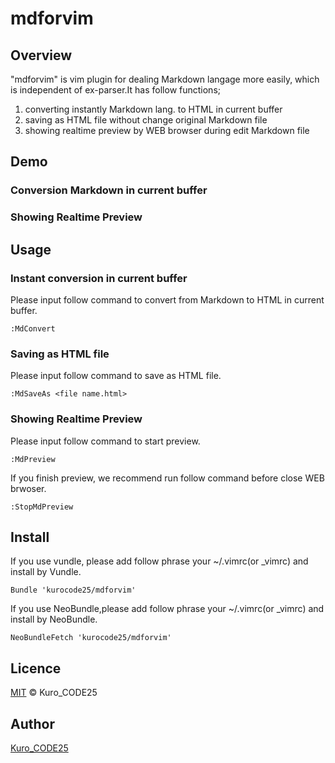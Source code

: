 mdforvim
========

## Overview

"mdforvim" is vim plugin for dealing Markdown langage more easily, which is independent of ex-parser.It has follow functions;

1. converting instantly Markdown lang. to HTML in current buffer
2. saving as HTML file without change original Markdown file
3. showing realtime preview by WEB browser during edit Markdown file

## Demo
### Conversion Markdown in current buffer

### Showing Realtime Preview

## Usage
### Instant conversion in current buffer
Please input follow command to convert from Markdown to HTML in current buffer.

```
:MdConvert
```

### Saving as HTML file
Please input follow command to save as HTML file.

```
:MdSaveAs <file name.html>
```

### Showing Realtime Preview
Please input follow command to start preview.

```
:MdPreview
```

If you finish preview, we recommend run follow command before close WEB brwoser.

```
:StopMdPreview
```

## Install
If you use vundle, please add follow phrase your ~/.vimrc(or \_vimrc) and install by Vundle.
```
Bundle 'kurocode25/mdforvim'
```

If you use NeoBundle,please add follow phrase your ~/.vimrc(or \_vimrc) and install by NeoBundle.

```
NeoBundleFetch 'kurocode25/mdforvim'
```

## Licence
[MIT](http://opensource.org/licenses/mit-license.php) &copy; Kuro_CODE25

## Author
[Kuro_CODE25](https://github.com/kurocode25)  
